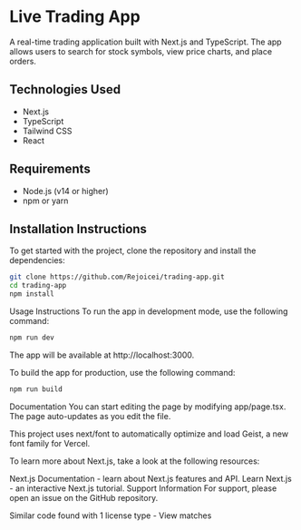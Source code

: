 # Live Trading App

A real-time trading application built with Next.js and TypeScript. The app allows users to search for stock symbols, view price charts, and place orders.

## Technologies Used

- Next.js
- TypeScript
- Tailwind CSS
- React

## Requirements

- Node.js (v14 or higher)
- npm or yarn

## Installation Instructions

To get started with the project, clone the repository and install the dependencies:

```bash
git clone https://github.com/Rejoicei/trading-app.git
cd trading-app
npm install 
```

Usage Instructions
To run the app in development mode, use the following command:
```bash
npm run dev 
```
The app will be available at http://localhost:3000.

To build the app for production, use the following command:
```bash
npm run build 
```
Documentation
You can start editing the page by modifying app/page.tsx. The page auto-updates as you edit the file.


This project uses next/font to automatically optimize and load Geist, a new font family for Vercel.

To learn more about Next.js, take a look at the following resources:

Next.js Documentation - learn about Next.js features and API.
Learn Next.js - an interactive Next.js tutorial.
Support Information
For support, please open an issue on the GitHub repository. 

Similar code found with 1 license type - View matches
